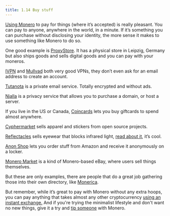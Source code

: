 ```yaml
---
title: 1.14 Buy stuff
---
```

[Using Monero](content/1%20manual%20for%20users/1.13-use_monero.md) to pay for things (where it’s accepted) is really pleasant. You can pay to anyone, anywhere in the world, in a minute. If it’s something you can purchase without disclosing your identity, the more sense it makes to use something like Monero to do so.

One good example is [ProxyStore](https://proxysto.re/). It has a physical store in Leipzig, Germany but also ships goods and sells digital goods and you can pay with your moneros.

[IVPN](https://www.ivpn.net/) and [Mullvad](https://mullvad.net/) both very good VPNs, they don’t even ask for an email address to create an account.

[Tutanota](https://tutanota.com/) is a private email service. Totally encrypted and without ads.

[Njalla](https://njal.la/) is a privacy service that allows you to purchase a domain, or host a server.

If you live in the US or Canada, [Coincards](https://coincards.com/) lets you buy giftcards to spend almost anywhere.

[Cyphermarket](https://www.cyphermarket.com/) sells apparel and stickers from open source projects.

[Reflectacles](https://www.reflectacles.com/) sells eyewear that blocks infrared light, [read about it](https://www.reflectacles.com/irlenses), it’s cool.

[Anon Shop](https://anonshop.app/) lets you order stuff from Amazon and receive it anonymously on a locker.

[Monero Market](https://moneromarket.io/) is a kind of Monero-based eBay, where users sell things themselves.

But these are only examples, there are people that do a great job gathering those into their own directory, like [Monerica](https://monerica.com/).

But remember, while it’s great to pay with Monero without any extra hoops, you can pay anything that takes almost any other cryptocurrency [using an instant exchange.](content/1%20manual%20for%20users/1.08-exchange_monero.md) And if you're trying the minimalist lifestyle and don't want no new things, give it a try and [tip someone](content/1%20manual%20for%20users/1.15-tip_monero.md) with Monero.